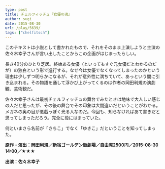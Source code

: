 ```yaml
---
type: post
title: チェルフィッチュ『女優の魂』
author: sugi
date: 2015-08-30
url: /play/5639/
tags: ["chelfitsch"]
---
```

このテキストは小説として書かれたもので、それをそのまま上演しようと主演の佐々木幸子さんが言い出したことからこの企画がはじまったらしい。

長さ40分のひとり芝居。終始ある女優（といってもすぐ元女優だとわかるのだが）の独白という形で進行する。なぜ今は女優でなくなってしまったのかという理由は少しずつ明らかになるが、それが意外性に満ちていて、あっという間に引き込まれる。その物語を通して浮かび上がってくるのは作者の岡田利規の演劇観、芸術観だ。

佐々木幸子さんは最初チェルフィッチュの舞台でみたときは地味で大人しい感じの人だと思ったが、その後の舞台でその印象は大間違いだということがわかる。メガネの奥の目が悪戯っぽく光る人なのだ。今回も、知らなければあて書きだと思ってしまっただろう。完全に役にはまっていた。

何といまさら名前が「さちこ」でなく「ゆきこ」だということを知ってしまった。

**原作・演出：岡田利規／新宿ゴールデン街劇場／自由席2500円／2015-08-30 14:00／★★★**

**出演：佐々木幸子**
